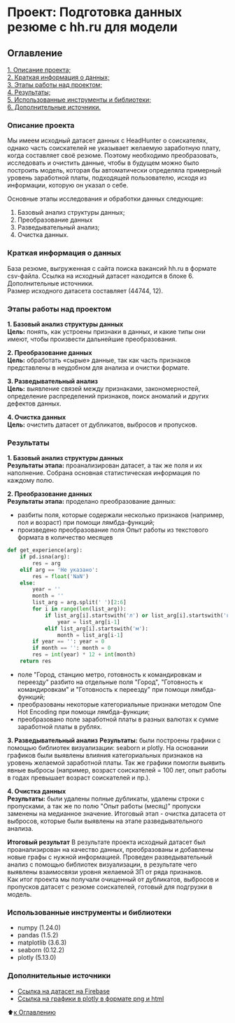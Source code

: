 # Проект: Подготовка данных резюме с hh.ru для модели

## Оглавление
[1. Описание проекта;](https://github.com/vadimkopytko/learning/blob/main/SkillFactory/PY-17_PROJECT-1/README.md#Описание-проекта)  
[2. Краткая информация о данных;](https://github.com/vadimkopytko/learning/blob/main/SkillFactory/PY-17_PROJECT-1/README.md#Краткая-информация-о-данных)  
[3. Этапы работы над проектом;](https://github.com/vadimkopytko/learning/blob/main/SkillFactory/PY-17_PROJECT-1/README.md#Этапы-работы-над-проектом)  
[4. Результаты;](https://github.com/vadimkopytko/learning/blob/main/SkillFactory/PY-17_PROJECT-1/README.md#Результаты)  
[5. Использованные инструменты и библиотеки;](https://github.com/vadimkopytko/learning/blob/main/SkillFactory/PY-17_PROJECT-1/README.md#Использованные-инструменты-и-библиотеки)   
[6. Дополнительные источники.](https://github.com/vadimkopytko/learning/blob/main/SkillFactory/PY-17_PROJECT-1/README.md#Дополнительные-источники) 


### Описание проекта
Мы имеем исходный датасет данных с HeadHunter о соискателях, однако часть соискателей не указывает желаемую заработную плату, когда составляет своё резюме. Поэтому необходимо преобразовать, исследовать и очистить данные, чтобы в будущем можно было построить модель, которая бы автоматически определяла примерный уровень заработной платы, подходящей пользователю, исходя из информации, которую он указал о себе.

Основные этапы исследования и обработки данных следующие:
1. Базовый анализ структуры данных;
2. Преобразование данных
3. Разведывательный анализ;
4. Очистка данных.

### Краткая информация о данных
База резюме, выгруженная с сайта поиска вакансий hh.ru в формате csv-файла. Ссылка на исходный датасет находится в блоке 6. Дополнительные источники.  
Размер исходного датасета составляет (44744, 12).

### Этапы работы над проектом
**1. Базовый анализ структуры данных**  
**Цель:** понять, как устроены признаки в данных, и какие типы они имеют, чтобы произвести дальнейшие преобразования.

**2. Преобразование данных**  
**Цель:** обработать «сырые» данные, так как часть признаков представлены в неудобном для анализа и очистки формате.

**3. Разведывательный анализ**  
**Цель:** выявление связей между признаками, закономерностей, определение распределений признаков, поиск аномалий и других дефектов данных.

**4. Очистка данных**  
**Цель:** очистить датасет от дубликатов, выбросов и пропусков.  

### Результаты
**1. Базовый анализ структуры данных**  
**Результаты этапа:** проанализирован датасет, а так же поля и их наполнение. Собрана основная статистическая информация по каждому полю. 

**2. Преобразование данных**  
**Результаты этапа:** проделано преобразование данных: 
* разбиты поля, которые содержали несколько признаков (например, пол и возраст) при помощи лямбда-функций;
* произведено преобразование поля Опыт работы из текстового формата в количество месяцев  
``` python
def get_experience(arg):
    if pd.isna(arg):
        res = arg
    elif arg == 'Не указано':
        res = float('NaN')
    else:
        year = ''
        month = ''
        list_arg = arg.split(' ')[2:6]
        for i in range(len(list_arg)):
            if list_arg[i].startswith('л') or list_arg[i].startswith('г'):
                year = list_arg[i-1]
            elif list_arg[i].startswith('м'):
                month = list_arg[i-1]
        if year == '': year = 0
        if month == '': month = 0
        res = int(year) * 12 + int(month)
    return res
```
* поле "Город, станцию метро, готовность к командировкам и переезду" разбито на отдельные поля "Город", "Готовность к командировкам" и "Готовность к переезду" при помощи лямбда-функций;
* преобразованы некоторые категориальные признаки методом One Hot Encoding при помощи лямбда-функции;
* преобразовано поле заработной платы в разных валютах к сумме заработной платы в рублях.

**3. Разведывательный анализ** 
**Результаты:** были построены графики с помощью библиотек визуализации: seaborn и plotly. На основании графиков были выявлены влияния категориальных признаков на уровень желаемой заработной платы. Так же графики помогли выявить явные выбросы (например, возраст соискателей = 100 лет, опыт работы в годах превышает возраст соискателей и пр.).  

**4. Очистка данных**  
**Результаты:** были удалены полные дубликаты, удалены строки с пропусками, а так же по полю "Опыт работы (месяц)" пропуски заменены на медианное значение. Итоговый этап - очистка датасета от выбросов, которые были выявлены на этапе разведывательного анализа.

**Итоговый результат**
В результате проекта исходный датасет был проанализирован на качество данных, преобразованы и добавлены новые графы с нужной информацией. Проведен разведывательный анализ с помощью библиотек визуализации, в результате чего выявлены взаимосвязи уровня желаемой ЗП от ряда признаков.  
Как итог проекта мы получали очищенный от дубликатов, выбросов и пропусков датасет с резюме соискателей, готовый для подгрузки в модель.

### Использованные инструменты и библиотеки
* numpy (1.24.0)
* pandas (1.5.2)
* matplotlib (3.6.3)
* seaborn (0.12.2)
* plotly (5.13.0)  

### Дополнительные источники
* [Ссылка на датасет на Firebase](https://console.firebase.google.com/project/data-hh/storage/data-hh.appspot.com/dst-3.0_16_1_hh_database.csv)  
* [Ссылка на графики в plotly в формате png и html](https://github.com/vadimkopytko/learning/tree/main/SkillFactory/PY-17_PROJECT-1/Charts)

:arrow_up:[к Оглавлению](https://github.com/vadimkopytko/learning/blob/main/SkillFactory/PY-17_PROJECT-1/README.md#Оглавление)